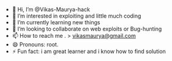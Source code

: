 - 👋 Hi, I’m @Vikas-Maurya-hack
- 👀 I’m interested in exploiting and little much coding 
- 🌱 I’m currently learning new things
- 💞️ I’m looking to collaborate on web exploits or Bug-hunting 
- 📫 How to reach me . > vikasmaurya@gmail.com  
- 😄 Pronouns: root.
- ⚡ Fun fact: i am great learner and i know how to find solution 

<!---
Vikas-Maurya-hack/Vikas-Maurya-hack is a ✨ special ✨ repository because its `README.md` (this file) appears on your GitHub profile.
You can click the Preview link to take a look at your changes.
--->
